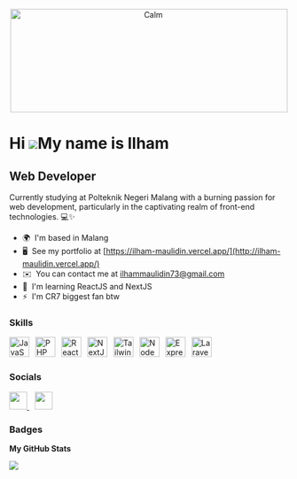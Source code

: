 <p align="center">
  <img alt="Calm" width="500" height="187" src="sddsdadffd.gif">
</p>

# Hi ![](https://user-images.githubusercontent.com/18350557/176309783-0785949b-9127-417c-8b55-ab5a4333674e.gif)My name is Ilham

## Web Developer

Currently studying at Polteknik Negeri Malang with a burning passion for web development, particularly in the captivating realm of front-end technologies. 💻✨

- 🌍  I'm based in Malang
- 🖥️  See my portfolio at [https://ilham-maulidin.vercel.app/](http://ilham-maulidin.vercel.app/)
- ✉️  You can contact me at [ilhammaulidin73@gmail.com](mailto:ilhammaulidin73@gmail.com)
- 🧠  I'm learning ReactJS and NextJS
- ⚡  I'm CR7 biggest fan btw

### Skills

<p align="left">
  <span style="margin-right: 7px;"><a href="https://developer.mozilla.org/en-US/docs/Web/JavaScript" target="_blank" rel="noreferrer"><img src="https://raw.githubusercontent.com/danielcranney/readme-generator/main/public/icons/skills/javascript-colored.svg" width="36" height="36" alt="JavaScript" /></a></span>
  <span style="margin-right: 7px;"><a href="https://www.php.net/" target="_blank" rel="noreferrer"><img src="https://raw.githubusercontent.com/danielcranney/readme-generator/main/public/icons/skills/php-colored.svg" width="36" height="36" alt="PHP" /></a></span>
  <span style="margin-right: 7px;"><a href="https://reactjs.org/" target="_blank" rel="noreferrer"><img src="https://raw.githubusercontent.com/danielcranney/readme-generator/main/public/icons/skills/react-colored.svg" width="36" height="36" alt="React" /></a></span>
  <span style="margin-right: 7px;"><a href="https://nextjs.org/docs" target="_blank" rel="noreferrer"><img src="https://raw.githubusercontent.com/danielcranney/readme-generator/main/public/icons/skills/nextjs-colored-dark.svg" width="36" height="36" alt="NextJs" /></a></span>
  <span style="margin-right: 7px;"><a href="https://tailwindcss.com/" target="_blank" rel="noreferrer"><img src="https://raw.githubusercontent.com/danielcranney/readme-generator/main/public/icons/skills/tailwindcss-colored.svg" width="36" height="36" alt="TailwindCSS" /></a></span>
  <span style="margin-right: 7px;"><a href="https://nodejs.org/en/" target="_blank" rel="noreferrer"><img src="https://raw.githubusercontent.com/danielcranney/readme-generator/main/public/icons/skills/nodejs-colored.svg" width="36" height="36" alt="NodeJS" /></a></span>
  <span style="margin-right: 7px;"><a href="https://expressjs.com/" target="_blank" rel="noreferrer"><img src="https://raw.githubusercontent.com/danielcranney/readme-generator/main/public/icons/skills/express-colored-dark.svg" width="36" height="36" alt="Express" /></a></span>
  <span style="margin-right: 7px;"><a href="https://laravel.com/" target="_blank" rel="noreferrer"><img src="https://raw.githubusercontent.com/danielcranney/readme-generator/main/public/icons/skills/laravel-colored.svg" width="36" height="36" alt="Laravel" /></a></span>
</p>

### Socials

<p align="left">
  <span style="margin-right: 10px;">
    <a href="https://www.github.com/Maulidin-Ilham" target="_blank" rel="noreferrer">
      <picture>
        <source media="(prefers-color-scheme: dark)" srcset="https://raw.githubusercontent.com/danielcranney/readme-generator/main/public/icons/socials/github-dark.svg" />
        <source media="(prefers-color-scheme: light)" srcset="https://raw.githubusercontent.com/danielcranney/readme-generator/main/public/icons/socials/github.svg" />
        <img src="https://raw.githubusercontent.com/danielcranney/readme-generator/main/public/icons/socials/github.svg" width="32" height="32" />
      </picture>
    </a>
  </span>
  <span style="margin-right: 10px;">
    <a href="https://www.linkedin.com/in/ilham-maulidin" target="_blank" rel="noreferrer">
      <picture>
        <source media="(prefers-color-scheme: dark)" srcset="https://raw.githubusercontent.com/danielcranney/readme-generator/main/public/icons/socials/linkedin-dark.svg" />
        <source media="(prefers-color-scheme: light)" srcset="https://raw.githubusercontent.com/danielcranney/readme-generator/main/public/icons/socials/linkedin.svg" />
        <img src="https://raw.githubusercontent.com/danielcranney/readme-generator/main/public/icons/socials/linkedin.svg" width="32" height="32" />
      </picture>
    </a>
  </span>
</p>

### Badges

<b>My GitHub Stats</b>

<a href="http://www.github.com/Maulidin-Ilham"><img src="https://github-readme-streak-stats.herokuapp.com/?user=Maulidin-Ilham&stroke=ffffff&background=1c1917&ring=0891b2&fire=0891b2&currStreakNum=ffffff&currStreakLabel=0891b2&sideNums=ffffff&sideLabels=ffffff&dates=ffffff&hide_border=true" /></a>
